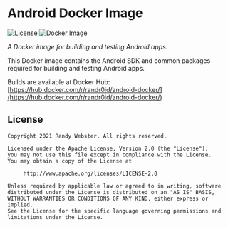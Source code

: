 # Android Docker Image
[![License](http://img.shields.io/badge/License-Apache%202.0-blue.svg?style=flat)](http://www.apache.org/licenses/LICENSE-2.0) [![Docker Image](https://images.microbadger.com/badges/image/randr0id/android-docker.svg)](https://microbadger.com/images/randr0id/android-docker)

_A Docker image for building and testing Android apps._

This Docker image contains the Android SDK and common packages required for building and testing Android apps.

Builds are available at Docker Hub: [https://hub.docker.com/r/randr0id/android-docker/](https://hub.docker.com/r/randr0id/android-docker/)


## License
    Copyright 2021 Randy Webster. All rights reserved.

    Licensed under the Apache License, Version 2.0 (the "License");
    you may not use this file except in compliance with the License.
    You may obtain a copy of the License at

         http://www.apache.org/licenses/LICENSE-2.0

    Unless required by applicable law or agreed to in writing, software
    distributed under the License is distributed on an "AS IS" BASIS,
    WITHOUT WARRANTIES OR CONDITIONS OF ANY KIND, either express or implied.
    See the License for the specific language governing permissions and
    limitations under the License.
